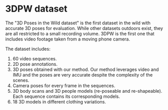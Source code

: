 # 3DPW dataset

The "3D Poses in the Wild dataset" is the first dataset in the wild with accurate 3D poses for evaluation. While other datasets outdoors exist, they are all restricted to a small recording volume. 3DPW is the first one that includes video footage taken from a moving phone camera.

The dataset includes:

1. 60 video sequences.
2. 2D pose annotations.
3. 3D poses obtained with our method. Our method leverages video and IMU and the poses are very accurate despite the complexity of the scenes.
4. Camera poses for every frame in the sequences.
5. 3D body scans and 3D people models (re-poseable and re-shapeable). Each sequence contains its corresponding models.
6. 18 3D models in different clothing variations.